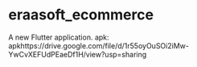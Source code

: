 # eraasoft_ecommerce

A new Flutter application.
apk:
apkhttps://drive.google.com/file/d/1r55oyOuSOi2iMw-YwCvXEFUdPEaeDf1H/view?usp=sharing

